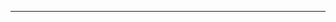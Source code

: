 <!--
CO_OP_TRANSLATOR_METADATA:
{
  "original_hash": "b12098603dc3061d3cdac77ecce93658",
  "translation_date": "2025-08-28T18:28:21+00:00",
  "source_file": "03-CoreGenerativeAITechniques/README.md",
  "language_code": "it"
}
-->


---

